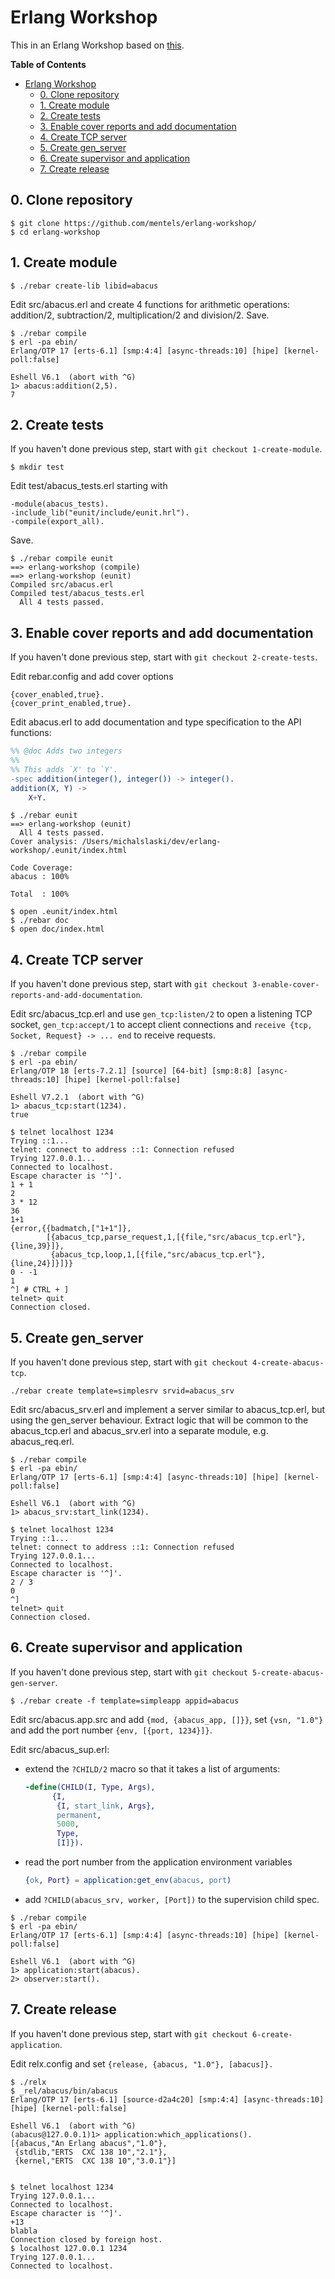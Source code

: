Erlang Workshop
===============

This in an Erlang Workshop based on [this](https://github.com/michalslaski/erlang-workshop).

<!-- markdown-toc start - Don't edit this section. Run M-x markdown-toc-generate-toc again -->
**Table of Contents**

- [Erlang Workshop](#erlang-workshop)
    - [0. Clone repository](#0-clone-repository)
    - [1. Create module](#1-create-module)
    - [2. Create tests](#2-create-tests)
    - [3. Enable cover reports and add documentation](#3-enable-cover-reports-and-add-documentation)
    - [4. Create TCP server](#4-create-tcp-server)
    - [5. Create gen_server](#5-create-genserver)
    - [6. Create supervisor and application](#6-create-supervisor-and-application)
    - [7. Create release](#7-create-release)

<!-- markdown-toc end -->


## 0. Clone repository

```
$ git clone https://github.com/mentels/erlang-workshop/
$ cd erlang-workshop
```

## 1. Create module

```
$ ./rebar create-lib libid=abacus
```

Edit src/abacus.erl and create 4 functions for arithmetic operations:
addition/2, subtraction/2, multiplication/2 and division/2. Save.

```
$ ./rebar compile
$ erl -pa ebin/
Erlang/OTP 17 [erts-6.1] [smp:4:4] [async-threads:10] [hipe] [kernel-poll:false]

Eshell V6.1  (abort with ^G)
1> abacus:addition(2,5).
7
```

## 2. Create tests

If you haven't done previous step, start with `git checkout 1-create-module`.

```
$ mkdir test
```

Edit test/abacus_tests.erl starting with

```
-module(abacus_tests).
-include_lib("eunit/include/eunit.hrl").
-compile(export_all).
```

Save.

```
$ ./rebar compile eunit
==> erlang-workshop (compile)
==> erlang-workshop (eunit)
Compiled src/abacus.erl
Compiled test/abacus_tests.erl
  All 4 tests passed.
```

## 3. Enable cover reports and add documentation

If you haven't done previous step, start with `git checkout 2-create-tests`.

Edit rebar.config and add cover options

```
{cover_enabled,true}.
{cover_print_enabled,true}.
```

Edit abacus.erl to add documentation and type specification to the API functions:

```erlang
%% @doc Adds two integers
%%
%% This adds `X' to `Y'.
-spec addition(integer(), integer()) -> integer().
addition(X, Y) ->
    X+Y.
```

```
$ ./rebar eunit
==> erlang-workshop (eunit)
  All 4 tests passed.
Cover analysis: /Users/michalslaski/dev/erlang-workshop/.eunit/index.html

Code Coverage:
abacus : 100%

Total  : 100%

$ open .eunit/index.html
$ ./rebar doc
$ open doc/index.html
```

## 4. Create TCP server

If you haven't done previous step, start with `git checkout 3-enable-cover-reports-and-add-documentation`.

Edit src/abacus_tcp.erl and use `gen_tcp:listen/2` to open a listening
TCP socket, `gen_tcp:accept/1` to accept client connections and
`receive {tcp, Socket, Request} -> ... end` to receive requests.

```
$ ./rebar compile
$ erl -pa ebin/
Erlang/OTP 18 [erts-7.2.1] [source] [64-bit] [smp:8:8] [async-threads:10] [hipe] [kernel-poll:false]

Eshell V7.2.1  (abort with ^G)
1> abacus_tcp:start(1234).
true

$ telnet localhost 1234
Trying ::1...
telnet: connect to address ::1: Connection refused
Trying 127.0.0.1...
Connected to localhost.
Escape character is '^]'.
1 + 1
2
3 * 12
36
1+1
{error,{{badmatch,["1+1"]},
        [{abacus_tcp,parse_request,1,[{file,"src/abacus_tcp.erl"},{line,39}]},
         {abacus_tcp,loop,1,[{file,"src/abacus_tcp.erl"},{line,24}]}]}}
0 - -1
1
^] # CTRL + ]
telnet> quit
Connection closed.
```

## 5. Create gen_server

If you haven't done previous step, start with `git checkout 4-create-abacus-tcp`.

```
./rebar create template=simplesrv srvid=abacus_srv
```

Edit src/abacus_srv.erl and implement a server similar to
abacus_tcp.erl, but using the gen_server behaviour. Extract logic that will be common to the abacus_tcp.erl and abacus_srv.erl into a separate module, e.g. abacus_req.erl.

```
$ ./rebar compile
$ erl -pa ebin/
Erlang/OTP 17 [erts-6.1] [smp:4:4] [async-threads:10] [hipe] [kernel-poll:false]

Eshell V6.1  (abort with ^G)
1> abacus_srv:start_link(1234).

$ telnet localhost 1234
Trying ::1...
telnet: connect to address ::1: Connection refused
Trying 127.0.0.1...
Connected to localhost.
Escape character is '^]'.
2 / 3
0
^]
telnet> quit
Connection closed.
```
## 6. Create supervisor and application

If you haven't done previous step, start with `git checkout 5-create-abacus-gen-server`.

```
$ ./rebar create -f template=simpleapp appid=abacus
```

Edit src/abacus.app.src and add `{mod, {abacus_app, []}}`, set `{vsn, "1.0"}` and add the port number `{env, [{port, 1234}]}`.

Edit src/abacus_sup.erl:
* extend the `?CHILD/2` macro so that it takes a list of arguments:
  ```erlang
  -define(CHILD(I, Type, Args),
        {I,
         {I, start_link, Args},
         permanent,
         5000,
         Type,
         [I]}).
  ```

* read the port number from the application environment variables
  ```erlang
  {ok, Port} = application:get_env(abacus, port)
  ```
* add `?CHILD(abacus_srv, worker, [Port])` to the supervision child spec.


```
$ ./rebar compile
$ erl -pa ebin/
Erlang/OTP 17 [erts-6.1] [smp:4:4] [async-threads:10] [hipe] [kernel-poll:false]

Eshell V6.1  (abort with ^G)
1> application:start(abacus).
2> observer:start().
```

## 7. Create release

If you haven't done previous step, start with `git checkout 6-create-application`.

Edit relx.config and set `{release, {abacus, "1.0"}, [abacus]}.`

```
$ ./relx
$ _rel/abacus/bin/abacus
Erlang/OTP 17 [erts-6.1] [source-d2a4c20] [smp:4:4] [async-threads:10] [hipe] [kernel-poll:false]

Eshell V6.1  (abort with ^G)
(abacus@127.0.0.1)1> application:which_applications().
[{abacus,"An Erlang abacus","1.0"},
 {stdlib,"ERTS  CXC 138 10","2.1"},
 {kernel,"ERTS  CXC 138 10","3.0.1"}]


$ telnet localhost 1234
Trying 127.0.0.1...
Connected to localhost.
Escape character is '^]'.
+13
blabla
Connection closed by foreign host.
$ localhost 127.0.0.1 1234
Trying 127.0.0.1...
Connected to localhost.
```
